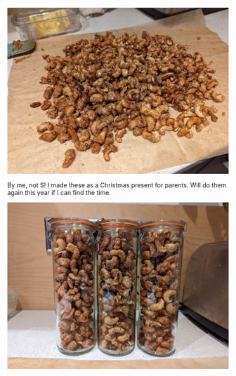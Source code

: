 ![sugared_cashews_1](images/sugared_cashews_1.jpg)

By me, not S! I made these as a Christmas present for parents. Will do them again this year if I can find the time.

![sugared_cashews_2](images/sugared_cashews_2.jpg)